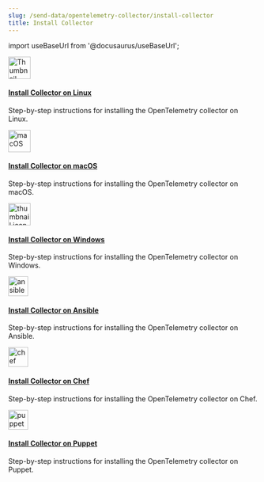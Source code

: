 ```yaml
---
slug: /send-data/opentelemetry-collector/install-collector
title: Install Collector
---
```


import useBaseUrl from '@docusaurus/useBaseUrl';

<div className="box-wrapper" markdown="1">
  <div className="box smallbox1 card">
    <div className="container">
      <a href="/docs/send-data/opentelemetry-collector/install-collector/install-collector-linux"><img src={useBaseUrl('img/integrations/hosts-operating-systems/linux-transparent.png')} alt="Thumbnail icon" width="45"/><h4>Install Collector on Linux</h4></a>
      <p>Step-by-step instructions for installing the OpenTelemetry collector on Linux.</p>
    </div>
  </div>
  <div className="box smallbox2 card">
    <div className="container">
    <a href="/docs/send-data/opentelemetry-collector/install-collector/install-collector-macos"><img src={useBaseUrl('img/send-data/mac-logo.png')} alt="macOS" width="45"/><h4>Install Collector on macOS</h4></a>
    <p>Step-by-step instructions for installing the OpenTelemetry collector on macOS.</p>
    </div>
</div>
<div className="box smallbox3 card">
  <div className="container">
  <a href="/docs/send-data/opentelemetry-collector/install-collector/install-collector-windows"><img src={useBaseUrl('img/integrations/microsoft-azure/windows.png')} alt="thumbnail icon" width="45"/><h4>Install Collector on Windows</h4></a>
    <p>Step-by-step instructions for installing the OpenTelemetry collector on Windows.</p>
    </div>
  </div>
<div className="box smallbox4 card">
  <div className="container">
  <a href="/docs/send-data/opentelemetry-collector/install-collector/ansible"><img src={useBaseUrl('img/send-data/ansible-logo.png')} alt="ansible" width="40"/> <h4>Install Collector on Ansible</h4></a>
    <p>Step-by-step instructions for installing the OpenTelemetry collector on Ansible.</p>
    </div>
  </div>
<div className="box smallbox5 card">
  <div className="container">
  <a href="/docs/send-data/opentelemetry-collector/install-collector/chef"><img src={useBaseUrl('img/send-data/chef-logo.png')} alt="chef" width="40"/><h4>Install Collector on Chef</h4></a>
    <p>Step-by-step instructions for installing the OpenTelemetry collector on Chef.</p>
    </div>
  </div>
  <div className="box smallbox6 card">
    <div className="container">
    <a href="/docs/send-data/opentelemetry-collector/install-collector/puppet"><img src={useBaseUrl('img/integrations/app-development/puppet.png')} alt="puppet icon" width="40"/><h4>Install Collector on Puppet</h4></a>
      <p>Step-by-step instructions for installing the OpenTelemetry collector on Puppet.</p>
      </div>
    </div>
</div>
